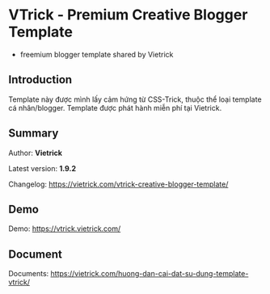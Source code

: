 # VTrick - Premium Creative Blogger Template
- freemium blogger template shared by Vietrick

## Introduction

Template này được mình lấy cảm hứng từ CSS-Trick, thuộc thể loại template cá nhân/blogger. Template được phát hành miễn phí tại Vietrick.

## Summary

Author: **Vietrick**

Latest version: **1.9.2**

Changelog: https://vietrick.com/vtrick-creative-blogger-template/

## Demo

Demo: https://vtrick.vietrick.com/

## Document

Documents: https://vietrick.com/huong-dan-cai-dat-su-dung-template-vtrick/


